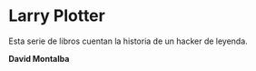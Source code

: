 # Larry Plotter

Esta serie de libros cuentan la historia de un hacker de leyenda.

**David Montalba**
